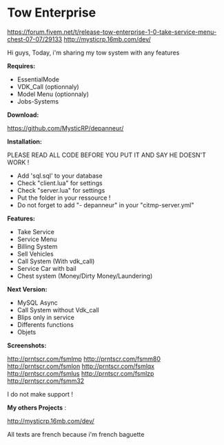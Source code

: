 # Tow Enterprise
https://forum.fivem.net/t/release-tow-enterprise-1-0-take-service-menu-chest-07-07/29133
http://mysticrp.16mb.com/dev/

Hi guys,
Today, i'm sharing my tow system with any features

**Requires:**

- EssentialMode
- VDK_Call (optionnaly)
- Model Menu (optionnaly)
- Jobs-Systems

**Download:**

https://github.com/MysticRP/depanneur/

**Installation:**

PLEASE READ ALL CODE BEFORE YOU PUT IT AND SAY HE DOESN'T WORK ! 
- Add 'sql.sql' to your database
- Check "client.lua" for settings
- Check "server.lua" for settings
- Put the folder in your ressource !
- Do not forget to add "- depanneur" in your "citmp-server.yml"

**Features:**

- Take Service
- Service Menu
- Billing System
- Sell Vehicles
- Call System (With vdk_call)
- Service Car with bail
- Chest system (Money/Dirty Money/Laundering)

**Next Version:**

- MySQL Async
- Call System without Vdk_call
- Blips only in service
- Differents functions
- Objets

**Screenshots:**

http://prntscr.com/fsmlmp 
http://prntscr.com/fsmm80 
http://prntscr.com/fsmlon 
http://prntscr.com/fsmlqx 
http://prntscr.com/fsmlus 
http://prntscr.com/fsmlzp 
http://prntscr.com/fsmm32 

I do not make support !

**My others Projects** : 

http://mysticrp.16mb.com/dev/

All texts are french because i'm french baguette
